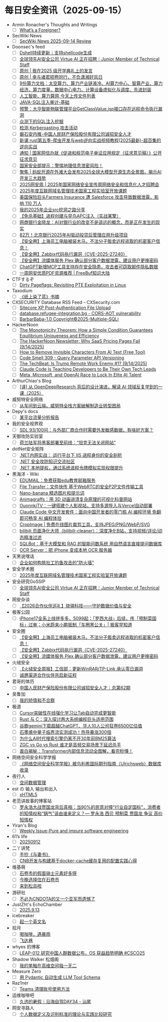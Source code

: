 # 每日安全资讯（2025-09-15）

- Armin Ronacher's Thoughts and Writings
  - [ ] [What’s a Foreigner?](https://lucumr.pocoo.org/2025/9/14/whats-an-foreigner/)
- SecWiki News
  - [ ] [SecWiki News 2025-09-14 Review](http://www.sec-wiki.com/?2025-09-14)
- Doonsec's feed
  - [ ] [Dshell持续更新｜支持shellcode生成](https://mp.weixin.qq.com/s?__biz=MzkyNDYwNTcyNA==&mid=2247488394&idx=1&sn=877349e0e4193d8b11875ef1f8f80622)
  - [ ] [全球领先AI安全公司 Virtue AI 正在招聘｜Junior Member of Technical Staff](https://mp.weixin.qq.com/s?__biz=Mzg5ODUxMzg0Ng==&mid=2247500698&idx=1&sn=6248ed5885bf62383af1285d4ea66eb5)
  - [ ] [原创 | 我在2025 级开学典礼上的发言](https://mp.weixin.qq.com/s?__biz=MzU2NDY2OTU4Nw==&mid=2247523741&idx=1&sn=4eda0f68c50d0fa4f4670f90de75a916)
  - [ ] [原创 | 幸与诸君把卷同行，不负潇湘好风日](https://mp.weixin.qq.com/s?__biz=MzU2NDY2OTU4Nw==&mid=2247523734&idx=1&sn=57e1e87ea7f8cfd43cb42b289829704c)
  - [ ] [9份算力文档：太空算力、算力产业链液冷、AI算力中心、智算产业、算力经济、算力度量、数据中心电力、计算设备虚拟化与调度、先进封装](https://mp.weixin.qq.com/s?__biz=MjM5OTk4MDE2MA==&mid=2655291387&idx=1&sn=8559e2f53ad00c530e646c65fb7229e7)
  - [ ] [人工智能、算力算网 今天上传文件列表](https://mp.weixin.qq.com/s?__biz=MjM5OTk4MDE2MA==&mid=2655291387&idx=2&sn=6e29c50494b0389226d7117482715526)
  - [ ] [JAVA-SQL注入审计-基础](https://mp.weixin.qq.com/s?__biz=Mzk1NzcxMTMyOQ==&mid=2247484707&idx=1&sn=0ae59338faa2918ba28b8dc32b05b0b6)
  - [ ] [预警：大华智能物联管理平台GetClassValue.jsp接口存在远程命令执行漏洞](https://mp.weixin.qq.com/s?__biz=MzIxMjEzMDkyMA==&mid=2247489152&idx=1&sn=f2d981658d887c54ed0d4326e0099936)
  - [ ] [众测下的SQL注入挖掘](https://mp.weixin.qq.com/s?__biz=Mzk0NTc2MTMxNQ==&mid=2247484800&idx=1&sn=07fffbbdcf5677a406d151e38edbc3ce)
  - [ ] [检测 Kerberoasting 攻击活动](https://mp.weixin.qq.com/s?__biz=MzAxODM5ODQzNQ==&mid=2247490349&idx=1&sn=d7dd69297452a553983fd97bfa83d233)
  - [ ] [磐石安内推-中国人民财产保险股份有限公司诚招安全人才](https://mp.weixin.qq.com/s?__biz=MzkwNDI0MjkzOA==&mid=2247486287&idx=1&sn=eeb28011624871ea4d5848b269e95ebe)
  - [ ] [新课 rust第五季-爬虫开发与web逆向实战视频教程(2025最新)-超百集的逆向实战](https://mp.weixin.qq.com/s?__biz=MzkwOTE5MDY5NA==&mid=2247507608&idx=1&sn=05c7104c8d3c1a17cc2796e1c5e40bf9)
  - [ ] [通知 | 国家网信办就《促进和规范电子单证应用规定（征求意见稿）》公开征求意见](https://mp.weixin.qq.com/s?__biz=MzA5MzE5MDAzOA==&mid=2664249087&idx=1&sn=694510c0a31efc58c5558531cf49cc7b)
  - [ ] [国家安全部提示：警惕地理信息泄密风险！](https://mp.weixin.qq.com/s?__biz=MzA5MzE5MDAzOA==&mid=2664249087&idx=2&sn=3dc24433c47416270b5c12a64452af20)
  - [ ] [聚焦 | 蚂蚁开源在外滩大会发布2025全球大模型开源生态全景图，揭示AI开发三大趋势](https://mp.weixin.qq.com/s?__biz=MzA5MzE5MDAzOA==&mid=2664249087&idx=3&sn=520285d8d480dbfdeeae9de9e2dcb86f)
  - [ ] [2025网安周 | 2025年国家网络安全宣传周网络安全和信息化人才招聘会](https://mp.weixin.qq.com/s?__biz=MzA5MzE5MDAzOA==&mid=2664249087&idx=4&sn=3e792b8065b61fe27ab65780f64e4303)
  - [ ] [2025年度互联网域名管理技术国家工程实验室开放课题](https://mp.weixin.qq.com/s?__biz=MzU5MTM5MTQ2MA==&mid=2247493732&idx=1&sn=da744b17dfdfc81ef7f8e40022125a20)
  - [ ] [美国保险巨头Farmers Insurance 遭 Salesforce 攻击导致数据泄露，影响 110 万人](https://mp.weixin.qq.com/s?__biz=Mzg3ODY0NTczMA==&mid=2247493545&idx=1&sn=78b737a3e3c510ad39db1a4c3e4c954b)
  - [ ] [我的2025年企业src挖洞之路分享](https://mp.weixin.qq.com/s?__biz=Mzk0Mzc1MTI2Nw==&mid=2247496799&idx=1&sn=431a04a75b9fc3479bf65a8fb01e85cc)
  - [ ] [【免杀基础】进程创建与早鸟APC注入（实战某擎）](https://mp.weixin.qq.com/s?__biz=MjM5OTE0NjQ3OQ==&mid=2247484053&idx=1&sn=7d29f2c8970b6c4483d46c460bc8b53b)
  - [ ] [网商银行金晓龙：AI对银行业的改变不是遥远的概念，而是正在发生的现实](https://mp.weixin.qq.com/s?__biz=MzIxMDIwODM2MA==&mid=2653932673&idx=1&sn=d8386d376a26fc2a6018831475d2ef86)
  - [ ] [82万！北京银行2025年AI驱动投贷后管理应用升级项目](https://mp.weixin.qq.com/s?__biz=MzIxMDIwODM2MA==&mid=2653932673&idx=2&sn=8ccb89eafab7183046563c44a91f051d)
  - [ ] [【安全圈】上海员工电脑被装木马，不法分子贩卖远程盗取的机密客户信息！](https://mp.weixin.qq.com/s?__biz=MzIzMzE4NDU1OQ==&mid=2652071707&idx=1&sn=6a45c9e47f6572358123bce75322b233)
  - [ ] [【安全圈】Zabbix代码执行漏洞（CVE-2025-27240）](https://mp.weixin.qq.com/s?__biz=MzIzMzE4NDU1OQ==&mid=2652071707&idx=2&sn=cfafef0e8f5d3b121b52cd5b5bda2de1)
  - [ ] [【安全圈】流媒体服务 Plex 确认部分客户数据泄露，建议用户更换密码](https://mp.weixin.qq.com/s?__biz=MzIzMzE4NDU1OQ==&mid=2652071707&idx=3&sn=49705e511c26ee99677f1e95c84614b8)
  - [ ] [ChatGPT新增MCP工具支持存在安全隐患，攻击者可窃取邮件隐私数据](https://mp.weixin.qq.com/s?__biz=MjM5NjA0NjgyMA==&mid=2651327582&idx=1&sn=ebc1f8d54ba8ba2259310f14198557b3)
  - [ ] [一周网安优质PDF资源推荐 | FreeBuf知识大陆](https://mp.weixin.qq.com/s?__biz=MjM5NjA0NjgyMA==&mid=2651327582&idx=2&sn=c3e379dcaa2a79c9dd5aff610093632a)
- CTFするぞ
  - [ ] [Dirty Pageflags: Revisiting PTE Exploitation in Linux](https://ptr-yudai.hatenablog.com/entry/2025/09/14/180326)
- Taxodium
  - [ ] [《纸上染了蓝》书摘](https://taxodium.ink/a-long-long-farewell.html)
- CXSECURITY Database RSS Feed - CXSecurity.com
  - [ ] [Sitecore XP Post-Authentication File Upload](https://cxsecurity.com/issue/WLB-2025090008)
  - [ ] [database.refugee-integration.bg - CORS-AOT vulnerability](https://cxsecurity.com/issue/WLB-2025090007)
  - [ ] [BarbarBaba-1.0 Copyright©2025-Multiple-SQLi](https://cxsecurity.com/issue/WLB-2025090006)
- HackerNoon
  - [ ] [The Monotonicity Theorem: How a Simple Condition Guarantees Equilibrium Uniqueness and Efficiency](https://hackernoon.com/the-monotonicity-theorem-how-a-simple-condition-guarantees-equilibrium-uniqueness-and-efficiency?source=rss)
  - [ ] [The HackerNoon Newsletter: Why SaaS Pricing Pages Fail  (9/14/2025)](https://hackernoon.com/9-14-2025-newsletter?source=rss)
  - [ ] [How to Remove Invisible Characters From AI Text (Free Tool)](https://hackernoon.com/how-to-remove-invisible-characters-from-ai-text-free-tool?source=rss)
  - [ ] [Code Smell 309 - Query Parameter API Versioning](https://hackernoon.com/code-smell-309-query-parameter-api-versioning?source=rss)
  - [ ] [The TechBeat: Is Trump Remote Work Enemy #1? (9/14/2025)](https://hackernoon.com/9-14-2025-techbeat?source=rss)
  - [ ] [Claude Code Is Teaching Developers to Be Their Own Tech Leads](https://hackernoon.com/claude-code-is-teaching-developers-to-be-their-own-tech-leads?source=rss)
  - [ ] [Meta, Microsoft, and OpenAI Race to Lock In Elite AI Talent](https://hackernoon.com/meta-microsoft-and-openai-race-to-lock-in-elite-ai-talent?source=rss)
- ArthurChiao's Blog
  - [ ] [[译] 从 OpenDeepResearch 背后的设计演进，解读 AI 领域反复学到的一课（2025）](https://arthurchiao.github.io/blog/ai-bitter-lesson-zh/)
- 威努特安全网络
  - [ ] [从车间到云端，威努特全栈方案破解制造业转型困局](https://mp.weixin.qq.com/s?__biz=MzAwNTgyODU3NQ==&mid=2651135577&idx=1&sn=2b8a0075dcf2a082ebdff4f8a3f0cf52)
- Depy's docs
  - [ ] [某平台流量分析报告](https://wiki.rce.ink/view/?view_id=afc6fe6797b7f06919c573ab89db117e)
- 我的安全视界观
  - [ ] [SDL 93/100问：与外部厂商合作时需要外发敏感数据，有啥好方案？](https://mp.weixin.qq.com/s?__biz=MzI3Njk2OTIzOQ==&mid=2247487226&idx=1&sn=a30b1dc009f677c22110cac69d8a4f0c)
- 天御攻防实验室
  - [ ] [荷兰陆军将黑客部署至前线：“坦克无法关闭网站”](https://mp.weixin.qq.com/s?__biz=MzU0MzgyMzM2Nw==&mid=2247486520&idx=1&sn=d4791eb25c236c338f52012e6c5c3646)
- dotNet安全矩阵
  - [ ] [.NET内网实战： 运行平台下 IIS 进程身份的安全剖析](https://mp.weixin.qq.com/s?__biz=MzUyOTc3NTQ5MA==&mid=2247500582&idx=1&sn=57c972e53b30bd2fadedd9b198467f12)
  - [ ] [.NET 安全攻防知识交流社区](https://mp.weixin.qq.com/s?__biz=MzUyOTc3NTQ5MA==&mid=2247500582&idx=2&sn=81fc19e9b3a4a5fde49157da4461889f)
  - [ ] [.NET 本地提权，通过系统进程令牌模拟实现权限提升](https://mp.weixin.qq.com/s?__biz=MzUyOTc3NTQ5MA==&mid=2247500582&idx=3&sn=ecc7e1335edaad28a4adcb7860f88998)
- 黑海洋 - Wiki
  - [ ] [EDUMAIL：免费获取edu教育邮箱服务](https://blog.upx8.com/4858)
  - [ ] [File Transfer：文件快传 基于WebRTC的安全P2P文件传输工具](https://blog.upx8.com/4857)
  - [ ] [Nano-banana 精选图片和提示词](https://blog.upx8.com/4856)
  - [ ] [Animagraffs：用 3D 动画讲清复杂原理的可视化科普网站](https://blog.upx8.com/4855)
  - [ ] [OuonnkiTV：一键搭建个人影视站，支持多源导入与Vercel自动部署](https://blog.upx8.com/4854)
  - [ ] [Claude Code 中文开发套件：面向中国开发者的零门槛 AI 编程环境 免翻即可畅享 AI 编程体验](https://blog.upx8.com/4853)
  - [ ] [CropImage | 免费在线图片裁剪工具，支持JPEG/PNG/WebP/SVG](https://blog.upx8.com/4852)
  - [ ] [bilibili 页面净化大师（bilibili-cleaner）：深度净化B站，支持视频/评论/动态精准过滤](https://blog.upx8.com/4851)
  - [ ] [SQLBot：基于大模型和 RAG 的智能问数系统 用自然语言直接提问数据库](https://blog.upx8.com/4850)
  - [ ] [OCR Server：把 iPhone 变成本地 OCR 服务器](https://blog.upx8.com/4849)
- 天黑说嘿话
  - [ ] [企业如何构筑社工钓鱼攻击的"防火墙"](https://mp.weixin.qq.com/s?__biz=MzI5NTQ5MTAzMA==&mid=2247484603&idx=1&sn=184f8157cb5a05a2447d501c47b41895)
- 安全学术圈
  - [ ] [2025年度互联网域名管理技术国家工程实验室开放课题](https://mp.weixin.qq.com/s?__biz=MzU5MTM5MTQ2MA==&mid=2247493732&idx=1&sn=da744b17dfdfc81ef7f8e40022125a20)
- 安全研究GoSSIP
  - [ ] [全球领先AI安全公司 Virtue AI 正在招聘｜Junior Member of Technical Staff](https://mp.weixin.qq.com/s?__biz=Mzg5ODUxMzg0Ng==&mid=2247500698&idx=1&sn=6248ed5885bf62383af1285d4ea66eb5)
- 网安杂谈
  - [ ] [【2026合作伙伴巡礼】骁骐科技——守护数据价值与安全](https://mp.weixin.qq.com/s?__biz=MzAwMTMzMDUwNg==&mid=2650889784&idx=1&sn=b7dbc74326e1f646e454fd0626c57bf2)
- 极客公园
  - [ ] [iPhone17全系上线拼多多，5099起；「罗西大战」后续，传「预制菜国标」过审；小米蔚来小鹏抵制「车圈黑公关」| 极客早知道](https://mp.weixin.qq.com/s?__biz=MTMwNDMwODQ0MQ==&mid=2653086558&idx=1&sn=87de35d17fe015950e6db9958ca618e5)
- 安全圈
  - [ ] [【安全圈】上海员工电脑被装木马，不法分子贩卖远程盗取的机密客户信息！](https://mp.weixin.qq.com/s?__biz=MzIzMzE4NDU1OQ==&mid=2652071707&idx=1&sn=6a45c9e47f6572358123bce75322b233)
  - [ ] [【安全圈】Zabbix代码执行漏洞（CVE-2025-27240）](https://mp.weixin.qq.com/s?__biz=MzIzMzE4NDU1OQ==&mid=2652071707&idx=2&sn=cfafef0e8f5d3b121b52cd5b5bda2de1)
  - [ ] [【安全圈】流媒体服务 Plex 确认部分客户数据泄露，建议用户更换密码](https://mp.weixin.qq.com/s?__biz=MzIzMzE4NDU1OQ==&mid=2652071707&idx=3&sn=49705e511c26ee99677f1e95c84614b8)
- 火绒安全
  - [ ] [【火绒安全周报】工信部：更新WinRAR/TP-Link 承认零日漏洞](https://mp.weixin.qq.com/s?__biz=MzI3NjYzMDM1Mg==&mid=2247526437&idx=1&sn=29dcf490820d57dfbae9d461b82e3084)
  - [ ] [诚邀渠道合作伙伴共启新征程](https://mp.weixin.qq.com/s?__biz=MzI3NjYzMDM1Mg==&mid=2247526437&idx=2&sn=a49ebd4dd5d430c990100389ec943136)
- 君哥的体历
  - [ ] [中国人民财产保险股份有限公司诚招安全人才｜总第62期](https://mp.weixin.qq.com/s?__biz=MzI2MjQ1NTA4MA==&mid=2247492215&idx=1&sn=42732e5a4e4e00fa3dd00503e53f1c15)
- 吴鲁加
  - [ ] [我的矫情和不合群](https://mp.weixin.qq.com/s?__biz=Mzg5NDY4ODM1MA==&mid=2247485732&idx=1&sn=44a765b6b72bf9b347506a44a40ff28a)
- 极道
  - [ ] [Cursor突破性在线强化学习让Tab自动完成更智能](https://www.jdon.com/81666-Cursor-tab-rl.html)
  - [ ] [Rust 与 C：深入探讨两大系统编程巨头适用范围](https://www.jdon.com/81665-rust-c.html)
  - [ ] [谷歌gemini下载超越ChatGPT、华人10人公司狂卷6500亿估值](https://www.jdon.com/81664-product-week-news.html)
  - [ ] [石墨烯中量子临界流实测成功！热导暴涨300倍](https://www.jdon.com/81663-Graphene-broke-physics.html)
  - [ ] [为什么AI时代搜索引擎仍离不开30年前BM25算法](https://www.jdon.com/81662-30-BM25-search.html)
  - [ ] [ZGC vs Go vs Rust 谁才是高频交易场景下延迟杀手](https://www.jdon.com/81661-ZGC-Go-Rust-latency.html)
  - [ ] [直白揭秘：Transformer内部信息流动全图解，看完秒懂！](https://www.jdon.com/81647-transformer-explained.html)
- 网络空间安全科学学报
  - [ ] [《网络空间安全科学学报》被乌利希国际期刊指南（Ulrichsweb）数据库收录](https://mp.weixin.qq.com/s?__biz=MzI0NjU2NDMwNQ==&mid=2247505872&idx=1&sn=6eab0b7381d785d9932327b99ddc9bf2)
- 夜行人
  - [ ] [空间数据管理](http://wwj718.github.io/post/%E8%AF%BB%E4%B9%A6/spatial-data-management/)
- est の 输入 输出和出入
  - [ ] [xHTML5](https://blog.est.im/2025/stdout-08)
- 老范讲故事的博客站
  - [ ] [罗永浩大战贾国龙背后真相：当90%的民意对撞“行业自定国标”，消费者的知情权和“锅气”该由谁来定义？— 罗永浩 西贝 预制菜 贾国龙 争议 高价 知情权](https://lukefan.com/2025/09/14/luo-yonghao-xibei-overpriced-premade-dishes/)
- Yiran's Blog
  - [ ] [Weekly Issue-Pure and impure software engineering](https://zdyxry.github.io/2025/09/14/Weekly-Issue-Pure-and-impure-software-engineering/)
- 61’s life
  - [ ] [20250912](https://61.life/2025/0912)
- 二丫讲梵
  - [ ] [手抄《与妻书》](https://wiki.eryajf.net/pages/5fea56/)
  - [ ] [CNB开发与构建基于docker-cache缓存复用的配置实践心得](https://wiki.eryajf.net/pages/1a817f/)
- 维基萌
  - [ ] [石卷市的假面骑士元素好多呀](https://www.wikimoe.com/post/t2lqxg3a)
  - [ ] [今晚选择住在石卷市](https://www.wikimoe.com/post/t2kw5mtp)
  - [ ] [来到松岛啦](https://www.wikimoe.com/post/t2knufbt)
- 游研社
  - [ ] [不必为CNDOTA的又一个亚军而遗憾了](https://www.yystv.cn/p/13196)
- JustZht's EchoChamber
  - [ ] [2025.9.13](https://www.justzht.com/2025-9-13/)
- icebreaker
  - [ ] [起一个英文名](https://icebreaker.top/articles/2025/9/14)
- 拾月
  - [ ] [喝咖啡，遇暴雨](https://www.skyue.com/25091507.html)
  - [ ] [飞达巷](https://www.skyue.com/25091409.html)
- whyes 的博客
  - [ ] [LEAP-012 研究中国人群数据公布，OS 获益趋势明确 #CSCO25](http://whyes.org/2025/leap-012-hcc-tace-len-pembro-china)
- Shadow Walker 松烟阁
  - [ ] [我的笔触在高维空间独一无二](https://www.edony.ink/big-differences-between-aigc-and-human-writing/)
- Measure Zero
  - [ ] [用 Pydantic 自动生成 LLM Tool Schema](https://shiina18.github.io/machine%20learning/2025/09/14/tool-desc/)
- Raz1ner
  - [ ] [Teams 清理账号使用方法](https://raz1ner.com/post/Teams-Clean-Account/)
- 运维咖啡吧
  - [ ] [久违的暑假｜沿海自驾DAY34 - 汕尾](https://blog.ops-coffee.com/r/2025-summer-coastal-road-trip-day34-shanwei-ermalu.html)
- 网安寻路人
  - [ ] [个人数据定义及识别标准的理论与实践比较研究](https://mp.weixin.qq.com/s?__biz=MzIxODM0NDU4MQ==&mid=2247507668&idx=1&sn=e07c12dc658c4ab646b98fed86e1c3b6)

